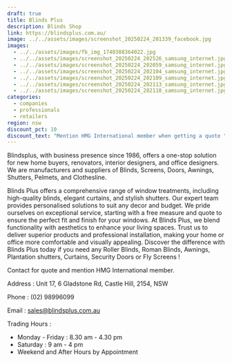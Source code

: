 ```yaml
---
draft: true
title: Blinds Plus
description: Blinds Shop
link: https://blindsplus.com.au/
image: ../../assets/images/screenshot_20250224_201339_facebook.jpg
images:
  - ../../assets/images/fb_img_1740388364022.jpg
  - ../../assets/images/screenshot_20250224_202526_samsung_internet.jpg
  - ../../assets/images/screenshot_20250224_202059_samsung_internet.jpg
  - ../../assets/images/screenshot_20250224_202104_samsung_internet.jpg
  - ../../assets/images/screenshot_20250224_202109_samsung_internet.jpg
  - ../../assets/images/screenshot_20250224_202113_samsung_internet.jpg
  - ../../assets/images/screenshot_20250224_202118_samsung_internet.jpg
categories:
  - companies
  - professionals
  - retailers
region: nsw
discount_pct: 10
discount_text: "Mention HMG International member when getting a quote "
---
```

Blindsplus, with business presence since 1986, offers a one-stop solution for new home buyers, renovators, interior designers, and office designers. We are manufacturers and suppliers of Blinds, Screens, Doors, Awnings, Shutters, Pelmets, and Clothesline.

Blinds Plus offers a comprehensive range of window treatments, including high-quality blinds, elegant curtains, and stylish shutters. Our expert team provides personalised solutions to suit any decor and budget. We pride ourselves on exceptional service, starting with a free measure and quote to ensure the perfect fit and finish for your windows. At Blinds Plus, we blend functionality with aesthetics to enhance your living spaces. Trust us to deliver superior products and professional installation, making your home or office more comfortable and visually appealing. Discover the difference with Blinds Plus today if you need any Roller Blinds, Roman Blinds, Awnings, Plantation shutters, Curtains, Security Doors or Fly Screens !

Contact for quote and mention HMG International member. 

Address : Unit 17, 6 Gladstone Rd, Castle Hill, 2154, NSW

Phone : (02) 98996099

Email : sales@blindsplus.com.au

Trading Hours :

* Monday - Friday : 8.30 am - 4.30 pm
* Saturday : 9 am - 4 pm
* Weekend and After Hours by Appointment
